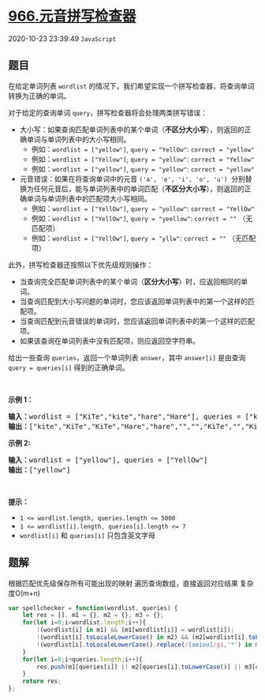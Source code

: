 # [966.元音拼写检查器](https://leetcode.cn/problems/vowel-spellchecker)
2020-10-23 23:39:49 `JavaScript`
## 题目
<p>在给定单词列表&nbsp;<code>wordlist</code>&nbsp;的情况下，我们希望实现一个拼写检查器，将查询单词转换为正确的单词。</p>

<p>对于给定的查询单词&nbsp;<code>query</code>，拼写检查器将会处理两类拼写错误：</p>

<ul>
  <li>大小写：如果查询匹配单词列表中的某个单词（<strong>不区分大小写</strong>），则返回的正确单词与单词列表中的大小写相同。

  <ul>
    <li>例如：<code>wordlist = ["yellow"]</code>, <code>query = "YellOw"</code>: <code>correct = "yellow"</code></li>
    <li>例如：<code>wordlist = ["Yellow"]</code>, <code>query = "yellow"</code>: <code>correct = "Yellow"</code></li>
    <li>例如：<code>wordlist = ["yellow"]</code>, <code>query = "yellow"</code>: <code>correct = "yellow"</code></li>
  </ul>
  </li>
  <li>元音错误：如果在将查询单词中的元音 <code>('a', 'e', 'i', 'o', 'u')</code>&nbsp;&nbsp;分别替换为任何元音后，能与单词列表中的单词匹配（<strong>不区分大小写</strong>），则返回的正确单词与单词列表中的匹配项大小写相同。
  <ul>
    <li>例如：<code>wordlist = ["YellOw"]</code>, <code>query = "yollow"</code>: <code>correct = "YellOw"</code></li>
    <li>例如：<code>wordlist = ["YellOw"]</code>, <code>query = "yeellow"</code>: <code>correct = ""</code> （无匹配项）</li>
    <li>例如：<code>wordlist = ["YellOw"]</code>, <code>query = "yllw"</code>: <code>correct = ""</code> （无匹配项）</li>
  </ul>
  </li>
</ul>

<p>此外，拼写检查器还按照以下优先级规则操作：</p>

<ul>
  <li>当查询完全匹配单词列表中的某个单词（<strong>区分大小写</strong>）时，应返回相同的单词。</li>
  <li>当查询匹配到大小写问题的单词时，您应该返回单词列表中的第一个这样的匹配项。</li>
  <li>当查询匹配到元音错误的单词时，您应该返回单词列表中的第一个这样的匹配项。</li>
  <li>如果该查询在单词列表中没有匹配项，则应返回空字符串。</li>
</ul>

<p>给出一些查询 <code>queries</code>，返回一个单词列表 <code>answer</code>，其中 <code>answer[i]</code> 是由查询 <code>query = queries[i]</code> 得到的正确单词。</p>

<p>&nbsp;</p>

<p><strong>示例 1：</strong></p>

<pre>
<strong>输入：</strong>wordlist = ["KiTe","kite","hare","Hare"], queries = ["kite","Kite","KiTe","Hare","HARE","Hear","hear","keti","keet","keto"]
<strong>输出：</strong>["kite","KiTe","KiTe","Hare","hare","","","KiTe","","KiTe"]</pre>

<p><strong>示例 2:</strong></p>

<pre>
<b>输入：</b>wordlist = ["yellow"], queries = ["YellOw"]
<b>输出：</b>["yellow"]
</pre>

<p>&nbsp;</p>

<p><strong>提示：</strong></p>

<ul>
  <li><code>1 &lt;= wordlist.length, queries.length &lt;= 5000</code></li>
  <li><code>1 &lt;= wordlist[i].length, queries[i].length &lt;= 7</code></li>
  <li><code>wordlist[i]</code>&nbsp;和&nbsp;<code>queries[i]</code>&nbsp;只包含英文字母</li>
</ul>


## 题解
根据匹配优先级保存所有可能出现的映射
遍历查询数组，直接返回对应结果
复杂度O(m+n)
```javascript
var spellchecker = function(wordlist, queries) {
    let res = [], m1 = {}, m2 = {}, m3 = {};
    for(let i=0;i<wordlist.length;i++){
        !(wordlist[i] in m1) && (m1[wordlist[i]] = wordlist[i]);
        !(wordlist[i].toLocaleLowerCase() in m2) && (m2[wordlist[i].toLocaleLowerCase()] = wordlist[i]);
        !(wordlist[i].toLocaleLowerCase().replace(/[aeiou]/gi,'*') in m3) && (m3[wordlist[i].toLocaleLowerCase().replace(/[aeiou]/gi,'*')] = wordlist[i]);
    }
    for(let i=0;i<queries.length;i++){
        res.push(m1[queries[i]] || m2[queries[i].toLowerCase()] || m3[queries[i].toLocaleLowerCase().replace(/[aeiou]/gi,'*')] || '')
    }
    return res;
};
```

